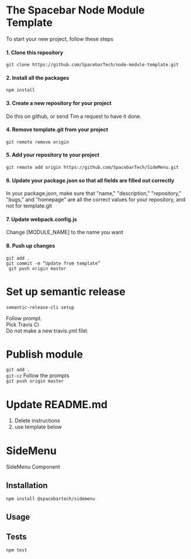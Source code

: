 # The Spacebar Node Module Template

To start your new project, follow these steps

#### 1. Clone this repository

``` git clone https://github.com/SpacebarTech/node-module-template.git ```

#### 2. Install all the packages

``` npm install ```

#### 3. Create a new repository for your project

Do this on github, or send Tim a request to have it done.

#### 4. Remove template.git from your project

``` git remote remove origin ```

#### 5. Add your repository to your project

``` git remote add origin https://github.com/SpacebarTech/SideMenu.git ```

#### 6. Update your package.json so that all fields are filled out correctly

In your package.json, make sure that "name," "description," "repository," "bugs," and "homepage" are all the correct values for your repository, and not for template.git


#### 7. Update webpack.config.js

Change [MODULE_NAME] to the name you want

#### 8. Push up changes
``` git add . ```\
``` git commit -m “Update from template” ```\
``` git push origin master```


# Set up semantic release

``` semantic-release-cli setup ```

Follow prompt.\
Pick Travis CI\
Do not make a new travis.yml file\

# Publish module
``` git add . ```\
``` git-cz ``` Follow the prompts\
``` git push origin master ```


# Update README.md
  1. Delete instructions
  2. use template below

SideMenu
========

SideMenu Component

## Installation

  `npm install @spacebartech/sidemenu`

## Usage

## Tests

`npm test`
